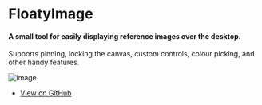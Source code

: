 # FloatyImage

#### A small tool for easily displaying reference images over the desktop.  

Supports pinning, locking the canvas, custom controls, colour picking, and other handy features. 

![image](https://github.com/creepyLANguy/FloatyImage/assets/28150772/113174e7-e3ed-4105-a539-f8f44a9c37b4)

- [View on GitHub](https://github.com/creepyLANguy/FloatyImage/)
